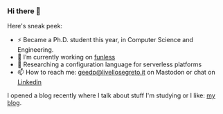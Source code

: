 ### Hi there 👋

Here's sneak peek:


- ⚡ Became a Ph.D. student this year, in Computer Science and Engineering.
- 👯 I’m currently working on [funless](https://github.com/funlessdev)
- 🔭 Researching a configuration language for serverless platforms
- 📫 How to reach me: [geedp@livellosegreto.it](https://livellosegreto.it/web/@geedp) on Mastodon or chat on [Linkedin](https://www.linkedin.com/in/giusdp)

I opened a blog recently where I talk about stuff I'm studying or I like: [my blog](https://giuseppedepalma.com).

<!--
**giusdp/giusdp** is a ✨ _special_ ✨ repository because its `README.md` (this file) appears on your GitHub profile.

Here are some ideas to get you started:

- 🔭 I’m currently working on ...
- 🌱 I’m currently learning ...
- 👯 I’m looking to collaborate on ...
- 🤔 I’m looking for help with ...
- 💬 Ask me about ...
- 📫 How to reach me: ...
- 😄 Pronouns: ...
- ⚡ Fun fact: ...
-->
